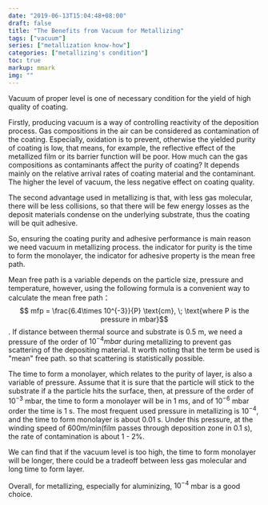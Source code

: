 ```yaml
---
date: "2019-06-13T15:04:48+08:00"
draft: false
title: "The Benefits from Vacuum for Metallizing"
tags: ["vacuum"]
series: ["metallization know-how"]
categories: ["metallizing's condition"]
toc: true
markup: mmark
img: ""
---
```


Vacuum of proper level is one of necessary condition for the yield of high quality of coating. 

Firstly, producing vacuum is a way of controlling reactivity of the deposition process. Gas compositions in the air can be considered as contamination of the coating. Especially, oxidation is to prevent, otherwise the yielded purity of coating is low, that means, for example, the reflective effect of the metallized film or its barrier function will be poor. How much can the gas compositions as contaminants affect the purity of coating? It depends mainly on the relative arrival rates of coating material and the contaminant. The higher the level of vacuum, the less negative effect on coating quality. 

The second advantage used in metallizing is that, with less gas molecular, there will be less collisions, so that there will be few energy losses as the deposit materials condense on the underlying substrate, thus the coating will be quit adhesive.

So, ensuring the coating purity and adhesive performance is main reason we need vacuum in metallizing process.  the indicator for purity is the time to form the monolayer, the indicator for adhesive property is the mean free path.

Mean free path is a variable depends on the particle size, pressure and temperature, however, using the following formula is a convenient way to calculate the mean free path：  
$$ mfp = \frac{6.4\times 10^{-3}}{P} \text{cm}, \; \text{where P is the pressure in mbar}$$. If distance between thermal source and substrate is 0.5 m, we need a pressure of the order of $10 ^ {-4} mbar$ during metallizing to prevent gas scattering of the depositing material. It worth noting that the term be used is "mean" free path. so that scattering is statistically possible.

The time to form a monolayer, which relates to the purity of layer, is also a variable of pressure. Assume that it is sure that the particle will stick to the substrate if a the particle hits the surface, then, at pressure of the order of $10^{-3}$ mbar, the time to form a monolayer will be in 1 ms, and of $10 ^ {-6}$ mbar order the time is 1 s. The most frequent used pressure in metallizing is $10 ^ {-4}$, and the time to form monolayer is about 0.01 s. Under this pressure, at the winding speed of 600m/min(film passes through deposition zone in 0.1 s), the rate of contamination is about 1 - 2%. 

We can find that if the vacuum level is too high, the time to form monolayer will be longer, there could be a tradeoff between less gas molecular and long time to form layer.

Overall, for metallizing, especially for aluminizing, $10 ^ {-4}$ mbar is a good choice.

